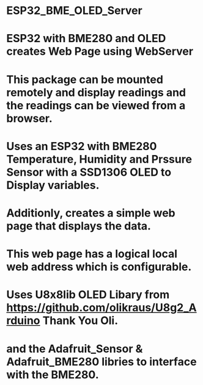 # ESP32_BME_OLED_Server
# ESP32 with BME280 and OLED creates Web Page using WebServer
#
# This package can be mounted remotely and display readings and the readings can be viewed from a browser.
#
# Uses an ESP32 with BME280 Temperature, Humidity and Prssure Sensor with a SSD1306 OLED to Display variables.
# Additionly, creates a simple web page that displays the data.
# This web page has a logical local web address which is configurable.
#
# Uses U8x8lib OLED Libary from https://github.com/olikraus/U8g2_Arduino  Thank You Oli.
# and the Adafruit_Sensor & Adafruit_BME280 libries to interface with the BME280.
